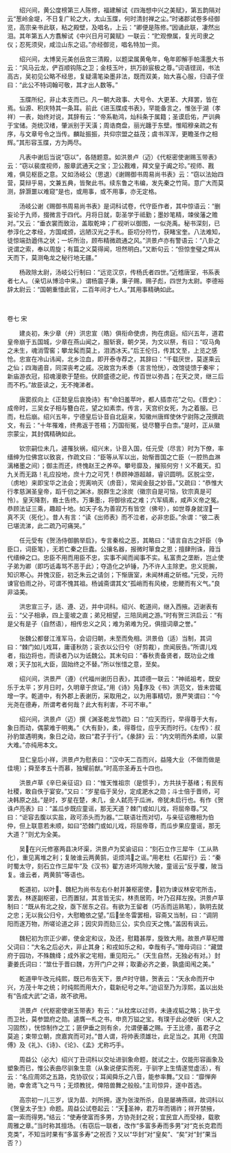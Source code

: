 <!-- { "loadSidebar": true } -->
　　绍兴间，黄公度榜第三人陈修，福建解试《四海想中兴之美赋》，第五韵隔对云“葱岭金堤，不日复广轮之大，太山玉牒，何时清封禅之尘。”时诸郡试卷多经御览，高宗亲书此联，粘之殿壁，及唱名，上云：“卿便是陈修。”因诵此联，凄然出泪。其年第五人方翥解试《中兴日月可冀赋》一联云：“贮观僚属，复光司隶之仪；忍死须臾，咸泣山东之诏。”亦经御览，唱名特加一资。

　　绍兴间，太博吴元美创岳宫三清殿，以题梁属黄龟年，龟年即解手帕濡墨大书云：“风马云龙，俨百顺钩陈之卫；金枝玉叶，拱万龄宸极之尊。”词语铿润，书法高古，吴初见公略不经思，复疑濡笔染墨非法，既而双美，始大喜心服，归语子侄曰：“此公不特词翰可敬，其才出人数等。”

　　玉牒所纪，非止本支而已。凡一朝大政事、大号令、大更革、大拜罢，皆在焉。仙源、积庆特其一条耳。前此《进玉牒成书表》，罕能备言之，惟张于湖（孝祥）一表，始终对说，其辞有云：“帝系勒鸿，灿科条于属籍；圣谟启佑，严训典于宝储。尧统汉绪，肇派别于天潢；周诰商盘，丽光躔于东壁。惟昭穆亲疏之有序，与文章号令之当传。麟趾振振，共仰宗盟之益茂；虞书浑浑，更瞻圣作之相辉。”其形容玉牒，方为两尽。

　　凡表中谢后当说“窃以”，各随题意。如洪景卢（迈）《代枢密使谢赐玉带表》云：“窃以裴度视师，服章武通天之宝；卫公戡难，拜文皇于阗之珍。”视师、戡难，俱见枢臣之意。又如汤岐公（思退）《谢赐御书周易尚书表》云：“窃以法始四营，莫辩乎易，文兼五典，皆聚此书。续东鲁之韦编，发先秦之竹简。意广大而莫测，辞灏噩以难窥”是也，或用事，或不用事，亦无定格。

　　汤岐公谢《赐御书周易尚书表》是词科试卷，代守臣作者，其中惊语云：“删妄论于九师，掇微言于四代。月将日就，彰圣学于祗勤；墨妙笔精，竦侯藩之赡对。”又云：“垂衣裳而致治，盖取乾坤；广视听以御图，一似尧禹。秘书深刻，已参淳化之孝经，方国咸颁，远陋汉光之手札。臣叨分符竹，获睹宝奎。八法难知，徒惊端劲遒伟之状；一圻所治，顾布精微疏通之风。”洪景卢亦有警语云：“八卦之说谓之索，奉以周旋；有篇之义莫得闻，坦然明白。”又断句云：“但惊奎璧之辉从天而下，莫测龟龙之秘行地无疆。”

　　杨政除太尉，汤岐公行制曰：“远览汉京，传杨氏者四世。”近稽唐室，书系表者七人。（亲切从博洽中来。）谓杨震子秉，秉子赐，赐子彪，四世为太尉。李德裕辞太尉云：“国朝重惜此官，二百年间才七人。”其用事精确如此。 

　　 
 
 卷七 宋 
 
　　建炎初，朱少章（弁）洪忠宣（皓）俱衔命使虏，拘在虏庭。绍兴五年，道君皇帝崩于五国城，少章在燕山闻之，服斩衰，朝夕哭，为文以祭，有曰：“叹马角之未生，魂消雪窖；攀龙髯而莫上，泪洒冰天。”后王伦归，传其文至，上览之感怆。忠宣在冷山讳闻，北乡泣血，即开泰寺荐之，其辞曰：“千载厌世，莫遂乘云之仙；四海遏音，同深丧考之戚。况故宫为禾黍（言言怆恍），改馆徒馈于秦牢；新庙游衣冠，招魂漫歌于楚些。伏顾盛德之祀，传百世以弥昌；在天之灵，继三后而不朽。”故臣读之，无不掩涕者。

　　唐窦叔向上《正懿皇后哀挽诗》有“命妇羞苹叶，都人插柰花”之句。《晋史》：成帝时，三吴女子相与簪白花，望之如素柰。传言，天宫织女死，为之着服。已而，杜后崩。绍兴五年，宁德皇后讣音自北庭来，知徽州唐辉使休宁尉陈之茂撰疏文，有云：“十年罹难，终弗返于苍梧；万国衔冤，徒尽簪乎白柰。”是时，正从徽宗蒙尘，其封偶精确如此。

　　钦宗嗣位未几，遽罹狄祸，绍兴末，讣音入国，任元受（尽言）时为下僚，率缙绅为位佛宫以致哀，作疏文曰：“臣等从军以出，始惭晋国之亡臣（一腔热血淋漓楮墨之间）；御主而还，终愧赵王之养卒。攀号靡及，摧殒何穷！义不戴天。扣九关而无路！礼应投地，庶十力之可凭！恭顾神游超越，睿识圆明。区脱尘空，（虏地）来即宝华之法会；兜离响灭（虏音），常闻金鼓之妙音。”又疏曰：“恭惟大行孝慈渊圣皇帝，蹈千仞之渊冰，脱群生之涂炭（徽宗自是可恼，钦宗真是可怜）。皇天降割，裔土告终。万秉墨，将御徐戎之难；六军缟素，咸声义帝之冤。恭顾法证三乘，趣超十地。如天子名为善寂万有皆空（佛号），如世尊身就涅一真不灭（死化）。昔人有言：“读《出师表》而不泣者，必非忠臣。”余谓：“彼二表已堪流涕，此二疏乃可痛哭。”

　　任元受有《贺汤侍御鹏举启》，专言秦桧之恶，其略曰：“请言自古之奸臣（争臣口，词臣笔），无若亡秦之巨蠹。公攘名器，报微时箪食之恩；擅肆刑诛，箝当代缙绅之口。忠臣不用而用臣不忠，实事不闻而闻事不实。私富贵之垄断，岂止使子弟为卿（即巧诋毒骂不恶于此）；夺造化之垆锤，乃不许人主除吏。忠义扼腕，知识寒心。并愧汉臣，初乏朱云之请剑；下惭唐室，未闻林甫之斫棺。”元受，元符谏官伯雨之孙，可谓不愧其祖。杨诚斋谓其文“孤峭而有风棱，忠鲠而有义气。”良非溢美。

　　洪忠宣三子，适、遵、迈，并中词科。绍兴、乾道间，继入西掖。迈谢表有云：“父子相承，四上銮坡之直；弟兄相望，三陪凤阙之游。”时有贺三洪启云：“有是父有是子（自然语），相传忠义之风；难为弟难为兄，俱擅词章之誉。”

　　张魏公都督江淮军马，会诏归朝，未至而免相。洪景伯（适）当制，其词曰：“棘门如儿戏耳，庸谨秋防；衮衣以公归兮（好剪裁），庶闻辰告。”所谓儿戏者，指边将也，而读者乃以为诋魏公。其末句曰：“春秋责备贤者，既功业之维艰；天子加礼大臣，固始终之不替。”所以怅惜之意，至矣。

　　绍兴间，洪景严（遵）《代福州谢历日表》，其颂德一联云：“神祗祖考，既安乐于太平；岁月日时，久明章于庶证。”用《诗》凫序及《书》洪范文，皆未尝辄增一字。乾道中，有外郡上表谢历，采取用之，以为用事精切，景严笑谓曰：“今光尧在德寿，所谓考者何哉？此大有利害，不可不审。”

　　绍兴间，洪景卢（迈）撰《渊圣乾龙节疏》曰：“应天而行，早得尊于大有，象日而动，偶蒙难于明夷。”《大有卦》，柔，得尊位，应乎天而时行。《左传》：叔孙豹筮遇明夷，象日之动，故曰“君子于行”。《彖辞》云：“内文明而外柔顺，以蒙大难。”亦纯用本文。

　　显仁皇后小祥，洪景卢为慰表曰：“汉中天二百而兴，益隆大业（不做而做是佳境）；舜至孝五十而慕，独耀前猷。”时高宗圣寿五十四也。

　　洪景卢草《辛巳亲征诏》曰：“惟天惟祖宗（是惯手），方共扶于基绪；有民有社稷，敢自佚于宴安。”又曰：“岁星临于吴分，定成淝水之勋；斗士倍于晋师，可决韩原之战。”是时，岁星在楚，未几，金人弑亮于瓜洲，帝犹未启行也。有作《贺诛卢亮表》曰：“盖瓜步既应童谣，那无天道？棘门或如儿戏，将屈帝尊。”又曰：“讵容去腹以实盐，政可添头而为器。”二联语壮而对切，与亲征诏檄相为伯仲，但上联意若未顺，如曰“恐棘门或如儿戏，将屈帝尊，而瓜步果应童谣，那无大道？”则尤为全美。

　　吴在兴元修塞两县决坏渠，洪景卢为奖谕诏曰：“刻石立作三犀牛（工从熟化），重见离堆之利；复陂谁云两黄鹄，讵烦鸿之谣。”用老杜《石犀行》云：“秦时蜀太守，刻石立作三犀牛”及《汉书》翟方进坏鸿隙大陂，童谣云“反乎覆，陂当复。谁云者，两黄鹄”等语也。

　　乾道初，以叶、魏杞为尚书左右仆射并兼枢密使，初为谏议林安宅所击，罢去，林遂副枢密，已而置狱，其言皆无实，林责居筠，叶乃召拜左揆。洪景卢草制曰：“既从有北之投，亟下居东之召。有欲为王留者（巧舌而运熟笔），孰明去就之忠；无以我公归兮，大慰瞻依之望。”后坐冬雷罢相，容斋又当制，曰：“调阴阳而遂万物，所嗟论道之非；因灾异而劾三公，实负应天之愧。”盖因有讽云。

　　魏杞初为宗正少卿，使金定和议，及还，慰籍甚厚，旋致大用。故景卢草杞赠父词曰：“大名之后必大，非止其身；和戎如乐之和，幸哉有子。”赠母词曰：“藏盟府于园功，不殊魏绛；成外家之宅相，重见阳元。”（天生自然，无独必有对。）封妻姜氏词曰：“筮仕于晋曰魏，方开门户之祥；取妻必齐之姜，孰盛闺闱之美。”

　　乾道甲午改元纯熙，既已布告天下，景卢时守赣，贺表云：“天永命而开中兴，方茂十年之统；时纯熙而用大介，载新纪号之年。”迨诏至乃为淳熙，盖以出处有“告成大武”之语，故不欲用。

　　洪景卢《代枢密使谢玉带表》有云：“从枕席以过师，未逄戎韬之略；执干戈而卫社，莫参盟府之勋。遽膺一札之书，申贲万镒之宝。有璞于此必使斫（宋人之习固然），恍惊制作之工；匪伊垂之则有余，允谓便蕃之赐。于王比德，虽君子之莫追；束带立朝，庶嘉宾而可对。”昔人谓，将帅表须雄壮，此足当之。其用《充国傅》及《礼》、《诗》、《论》、《孟》尤称巧手。

　　周益公（必大）绍兴丁丑词科以交址进驯象命题，就试之士，仅能形容画象及塑象而已，惟公表曲尽驯象生意（从象说便实而死，于驯字上生情遂觉虚活），有云：“名应周郊之五路，克协驭仪；耳闻舜乐之八音，能参率舞。”又曰：“靡惮奔驰，幸舍鸢飞之ㄢㄢ；无烦教扰，俾陪兽舞之般般。”主司惊异，遂中首选。

　　高宗初一儿三岁，误为苗、刘所拥，遂为张浚所杀，自是屡祷燕祺，故词科以《贺皇太子生》命题。周益公试卷起云：“天圣神，君万年而锡祚；祥开禁掖，震一索而得男。”结云：“使寿使富而多男，方协尧封之祝；宜民宜人而受禄，载歌周雅之章。”当时称其擅场。（有窃后一联者，改作“多富多寿而多男”对“克长克君而克类”，不知当时果有“多富多寿”之祝否？又以“华封”对“皇矣”、“矣”对“封”果当否？）

